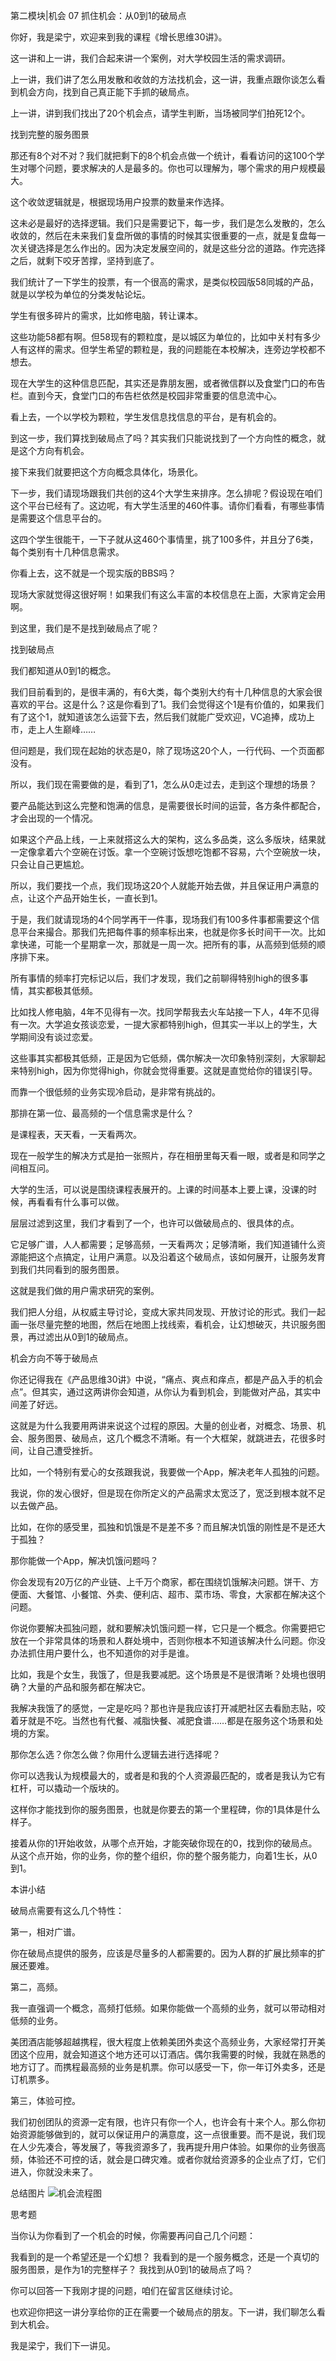 第二模块|机会  07 抓住机会：从0到1的破局点

你好，我是梁宁，欢迎来到我的课程《增长思维30讲》。

这一讲和上一讲，我们合起来讲一个案例，对大学校园生活的需求调研。

上一讲，我们讲了怎么用发散和收敛的方法找机会，这一讲，我重点跟你谈怎么看到机会方向，找到自己真正能下手抓的破局点。

上一讲，讲到我们找出了20个机会点，请学生判断，当场被同学们拍死12个。

找到完整的服务图景

那还有8个对不对？我们就把剩下的8个机会点做一个统计，看看访问的这100个学生对哪个问题，要求解决的人是最多的。你也可以理解为，哪个需求的用户规模最大。

这个收敛逻辑就是，根据现场用户投票的数量来作选择。

这未必是最好的选择逻辑。我们只是需要记下，每一步，我们是怎么发散的，怎么收敛的，然后在未来我们复盘所做的事情的时候其实很重要的一点，就是复盘每一次关键选择是怎么作出的。因为决定发展空间的，就是这些分岔的道路。作完选择之后，就剩下咬牙苦撑，坚持到底了。

我们统计了一下学生的投票，有一个很高的需求，是类似校园版58同城的产品，就是以学校为单位的分类发帖论坛。

学生有很多碎片的需求，比如修电脑，转让课本。

这些功能58都有啊。但58现有的颗粒度，是以城区为单位的，比如中关村有多少人有这样的需求。但学生希望的颗粒是，我的问题能在本校解决，连旁边学校都不想去。

现在大学生的这种信息匹配，其实还是靠朋友圈，或者微信群以及食堂门口的布告栏。直到今天，食堂门口的布告栏依然是校园非常重要的信息流中心。

看上去，一个以学校为颗粒，学生发信息找信息的平台，是有机会的。

到这一步，我们算找到破局点了吗？其实我们只能说找到了一个方向性的概念，就是这个方向有机会。

接下来我们就要把这个方向概念具体化，场景化。

下一步，我们请现场跟我们共创的这4个大学生来排序。怎么排呢？假设现在咱们这个平台已经有了。这边呢，有大学生活里的460件事。请你们看看，有哪些事情是需要这个信息平台的。

这四个学生很能干，一下子就从这460个事情里，挑了100多件，并且分了6类，每个类别有十几种信息需求。

你看上去，这不就是一个现实版的BBS吗？

现场大家就觉得这很好啊！如果我们有这么丰富的本校信息在上面，大家肯定会用啊。

到这里，我们是不是找到破局点了呢？

找到破局点

我们都知道从0到1的概念。

我们目前看到的，是很丰满的，有6大类，每个类别大约有十几种信息的大家会很喜欢的平台。这是什么？这是你看到了1。我们会觉得这个1是有价值的，如果我们有了这个1，就知道该怎么运营下去，然后我们就能广受欢迎，VC追捧，成功上市，走上人生巅峰……

但问题是，我们现在起始的状态是0，除了现场这20个人，一行代码、一个页面都没有。

所以，我们现在需要做的是，看到了1，怎么从0走过去，走到这个理想的场景？

要产品能达到这么完整和饱满的信息，是需要很长时间的运营，各方条件都配合，才会出现的一个情况。

如果这个产品上线，一上来就搭这么大的架构，这么多品类，这么多版块，结果就一定像拿着六个空碗在讨饭。拿一个空碗讨饭想吃饱都不容易，六个空碗放一块，只会让自己更尴尬。

所以，我们要找一个点，我们现场这20个人就能开始去做，并且保证用户满意的点，让这个产品开始生长，一直长到1。

于是，我们就请现场的4个同学再干一件事，现场我们有100多件事都需要这个信息平台来撮合。那我们先把每件事的频率标出来，也就是你多长时间干一次。比如拿快递，可能一个星期拿一次，那就是一周一次。把所有的事，从高频到低频的顺序排下来。

所有事情的频率打完标记以后，我们才发现，我们之前聊得特别high的很多事情，其实都极其低频。

比如找人修电脑，4年不见得有一次。找同学帮我去火车站接一下人，4年不见得有一次。大学追女孩谈恋爱，一提大家都特别high，但其实一半以上的学生，大学期间没有谈过恋爱。

这些事其实都极其低频，正是因为它低频，偶尔解决一次印象特别深刻，大家聊起来特别high，因为你觉得high，你就会觉得重要。这就是直觉给你的错误引导。

而靠一个很低频的业务实现冷启动，是非常有挑战的。

那排在第一位、最高频的一个信息需求是什么？

是课程表，天天看，一天看两次。

现在一般学生的解决方式是拍一张照片，存在相册里每天看一眼，或者是和同学之间相互问。

大学的生活，可以说是围绕课程表展开的。上课的时间基本上要上课，没课的时候，再看看有什么事可以做。

层层过滤到这里，我们才看到了一个，也许可以做破局点的、很具体的点。

它足够广谱，人人都需要；足够高频，一天看两次；足够清晰，我们知道铺什么资源能把这个点搞定，让用户满意。以及沿着这个破局点，该如何展开，让服务发育到我们共同看到的服务图景。

这就是我们做的用户需求研究的案例。

我们把人分组，从权威主导讨论，变成大家共同发现、开放讨论的形式。我们一起画一张尽量完整的地图，然后在地图上找线索，看机会，让幻想破灭，共识服务图景，再过滤出从0到1的破局点。

机会方向不等于破局点

你还记得我在《产品思维30讲》中说，“痛点、爽点和痒点，都是产品入手的机会点”。但其实，通过这两讲你会知道，从你认为看到机会，到能做对产品，其实中间差了好远。

这就是为什么我要用两讲来说这个过程的原因。大量的创业者，对概念、场景、机会、服务图景、破局点，这几个概念不清晰。有一个大框架，就跳进去，花很多时间，让自己遭受挫折。

比如，一个特别有爱心的女孩跟我说，我要做一个App，解决老年人孤独的问题。

我说，你的发心很好，但是现在你所定义的产品需求太宽泛了，宽泛到根本就不足以去做产品。

比如，在你的感受里，孤独和饥饿是不是差不多？而且解决饥饿的刚性是不是还大于孤独？

那你能做一个App，解决饥饿问题吗？

你会发现有20万亿的产业链、上千万个商家，都在围绕饥饿解决问题。饼干、方便面、大餐馆、小餐馆、外卖、便利店、超市、菜市场、零食，大家都在解决这个问题。

你说你要解决孤独问题，就和要解决饥饿问题一样，它只是一个概念。你需要把它放在一个非常具体的场景和人群处境中，否则你根本不知道该解决什么问题。你没办法抓住用户要什么，也不知道你的对手是谁。

比如，我是个女生，我饿了，但是我要减肥。这个场景是不是很清晰？处境也很明确？大量的产品和服务都在解决它。

我解决我饿了的感觉，一定是吃吗？那也许是我应该打开减肥社区去看励志贴，咬着牙就是不吃。当然也有代餐、减脂快餐、减肥食谱……都是在服务这个场景和处境的方案。

那你怎么选？你怎么做？你用什么逻辑去进行选择呢？

你可以选我认为规模最大的，或者是和我的个人资源最匹配的，或者是我认为它有杠杆，可以撬动一个版块的。

这样你才能找到你的服务图景，也就是你要去的第一个里程碑，你的1具体是什么样子。

接着从你的1开始收敛，从哪个点开始，才能突破你现在的0，找到你的破局点。从这个点开始，你的业务，你的整个组织，你的整个服务能力，向着1生长，从0到1。

本讲小结

破局点需要有这么几个特性：

第一，相对广谱。

你在破局点提供的服务，应该是尽量多的人都需要的。因为人群的扩展比频率的扩展还要难。

第二，高频。

我一直强调一个概念，高频打低频。如果你能做一个高频的业务，就可以带动相对低频的业务。

美团酒店能够超越携程，很大程度上依赖美团外卖这个高频业务，大家经常打开美团这个应用，就会知道这个地方还可以订酒店。偶尔我需要的时候，我就在熟悉的地方订了。而携程最高频的业务是机票。你可以感受一下，你一年订外卖多，还是订机票多。

第三，体验可控。

我们初创团队的资源一定有限，也许只有你一个人，也许会有十来个人。那么你初始资源能够做到的，就可以保证用户的满意度，这一点很重要。而不是说，我们现在人少先凑合，等发展了，等我资源多了，我再提升用户体验。如果你的业务很高频，体验还不可控的话，就会是口碑灾难。或者你就给资源多的企业点了灯，它们进入，你就没未来了。

总结图片
![机会流程图](./images.assets/机会流程图.png) 

思考题

当你认为你看到了一个机会的时候，你需要再问自己几个问题：

我看到的是一个希望还是一个幻想？
我看到的是一个服务概念，还是一个真切的服务图景，是作为1的完整样子？
我找到从0到1的破局点了吗？

你可以回答一下我刚才提的问题，咱们在留言区继续讨论。

也欢迎你把这一讲分享给你的正在需要一个破局点的朋友。下一讲，我们聊怎么看到大机会。

我是梁宁，我们下一讲见。
